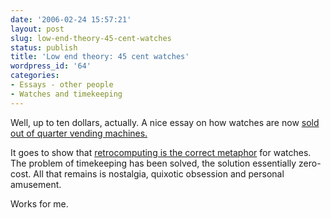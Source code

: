 ```yaml
---
date: '2006-02-24 15:57:21'
layout: post
slug: low-end-theory-45-cent-watches
status: publish
title: 'Low end theory: 45 cent watches'
wordpress_id: '64'
categories:
- Essays - other people
- Watches and timekeeping
---
```


Well, up to ten dollars, actually. A nice essay on how watches are now [sold out of quarter vending machines.](http://us.gizmodo.com/gadgets/columns/low-end-theory-156543.php)

It goes to show that [retrocomputing is the correct metaphor](http://www.phfactor.net/wp/2005/10/28/retrocomputing-and-mechanical-watches/) for watches. The problem of timekeeping has been solved, the solution essentially zero-cost. All that remains is nostalgia, quixotic obsession and personal amusement.

Works for me.
